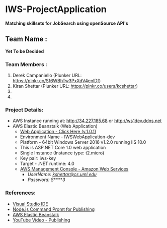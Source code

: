 # IWS-ProjectApplication
**Matching skillsets for JobSearch using openSource API's**
## Team Name : 
**Yet To be Decided**
### Team Members :
1. Derek Campaniello (Plunker URL: https://plnkr.co/Sf6WBhTw3PxXdV4enlDf)
2. Kiran Shettar (Plunker URL: https://plnkr.co/users/kcshettar)
3. 
4. 
### Project Details:
- AWS Instance running at: http://34.227.185.68 or http://ws1dev.ddns.net
- AWS Elastic Beanstalk (Web Application)
    - [Web Application - Click Here (v.1.0.1)](http://iwswebapplication-dev.us-west-2.elasticbeanstalk.com/)
    - Environment Name - IWSWebApplication-dev
    - Platform - 64bit Windows Server 2016 v1.2.0 running IIS 10.0
    - This is ASP.NET Core 1.0 web application
    - Single Instance (Instance type: t2.micro)
    - Key pair: iws-key 
    - Target - .NET runtime: 4.0 
    - [AWS Management Console - Amazon Web Services](https://aws.amazon.com/console/)
        - *UserName: kshettar@cs.uml.edu*
        - *Password: S******3*
### References: 
- [Visual Studio IDE](https://www.visualstudio.com/vs/)
- [Node.js Command Promt for Publishing](https://docs.npmjs.com/getting-started/installing-node)
- [AWS Elastic Beanstalk](https://aws.amazon.com/elasticbeanstalk/)
- [YouTube Video - Publishing](https://www.youtube.com/watch?v=7TERFQ_U9W0)